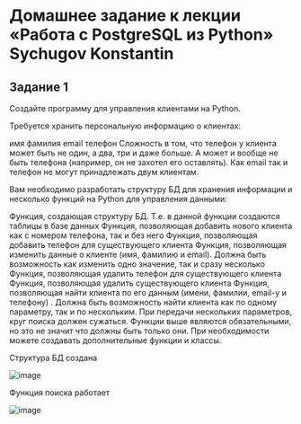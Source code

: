 # Домашнее задание к лекции «Работа с PostgreSQL из Python» Sychugov Konstantin

## Задание 1
Создайте программу для управления клиентами на Python.

Требуется хранить персональную информацию о клиентах:

имя
фамилия
email
телефон
Сложность в том, что телефон у клиента может быть не один, а два, три и даже больше. А может и вообще не быть телефона (например, он не захотел его оставлять). Как email так и телефон не могут принадлежать двум клиентам.

Вам необходимо разработать структуру БД для хранения информации и несколько функций на Python для управления данными:

Функция, создающая структуру БД. Т.е. в данной функции создаются таблицы в базе данных
Функция, позволяющая добавить нового клиента как с номером телефона, так и без него
Функция, позволяющая добавить телефон для существующего клиента
Функция, позволяющая изменить данные о клиенте (имя, фамилию и email). Должна быть возможность как изменить одно значение, так и сразу несколько
Функция, позволяющая удалить телефон для существующего клиента
Функция, позволяющая удалить существующего клиента
Функция, позволяющая найти клиента по его данным (имени, фамилии, email-у и телефону) . Должна быть возможность найти клиента как по одному параметру, так и по нескольким. При передачи нескольких параметров, круг поиска должен сужаться.
Функции выше являются обязательными, но это не значит что должны быть только они. При необходимости можете создавать дополнительные функции и классы.

Структура БД создана

![image](https://user-images.githubusercontent.com/125235217/236743790-128fd81d-3b36-4926-8ec8-80426b4db209.png)

Функция поиска работает

![image](https://user-images.githubusercontent.com/125235217/236743988-c5fed490-6794-42bb-8b5b-308dded1a415.png)

